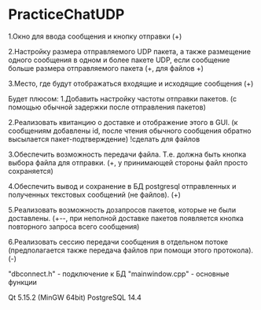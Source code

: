 # PracticeChatUDP

1.Окно для ввода сообщения и кнопку отправки (+)

2.Настройку размера отправляемого UDP пакета, а также размещение одного сообщения
в одном и более пакете UDP, если сообщение больше размера отправляемого пакета (+, для файлов +)

3.Место, где будут отображаться входящие и исходящие сообщения (+)

Будет плюсом:
1.Добавить настройку частоты отправки пакетов. (с помощью обычной задержки после отправления пакетов)

2.Реализовать квитанцию о доставке и отображение этого в GUI. (к сообщениям добавлены id, 
после чтения обычного сообщения обратно высылается пакет-подтверждение) 
!сделать для файлов

3.Обеспечить возможность передачи файла. Т.е. должна быть кнопка выбора файла для
отправки. (+, у принимающей стороны файл просто сохраняется)

4.Обеспечить вывод и сохранение в БД postgresql отправленных и полученных
текстовых сообщений (не файлов). (+)

5.Реализовать возможность дозапросов пакетов, которые не были доставлены. (+--, при неполной
доставке пакетов появляется кнопка повторного запроса всего сообщения)

6.Реализовать сессию передачи сообщения в отдельном потоке (предполагается также
передача файлов при помощи этого протокола).(-)



"dbconnect.h" - подключение к БД
"mainwindow.cpp" - основные функции

Qt 5.15.2 (MinGW 64bit)
PostgreSQL 14.4
 
